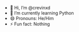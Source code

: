 - 👋 Hi, I’m @crevinxd
- 🌱 I’m currently learning Python
- 😄 Pronouns: He/Him
- ⚡ Fun fact: Nothing

